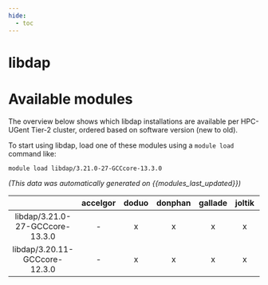 ```yaml
---
hide:
  - toc
---
```


libdap
======

# Available modules


The overview below shows which libdap installations are available per HPC-UGent Tier-2 cluster, ordered based on software version (new to old).

To start using libdap, load one of these modules using a `module load` command like:

```shell
module load libdap/3.21.0-27-GCCcore-13.3.0
```

*(This data was automatically generated on {{modules_last_updated}})*

| |accelgor|doduo|donphan|gallade|joltik|litleo|shinx|
| :---: | :---: | :---: | :---: | :---: | :---: | :---: | :---: |
|libdap/3.21.0-27-GCCcore-13.3.0|-|x|x|x|x|x|x|
|libdap/3.20.11-GCCcore-12.3.0|-|x|x|x|x|x|x|
